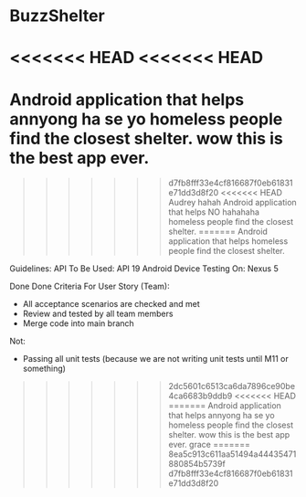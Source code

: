 # BuzzShelter
<<<<<<< HEAD
<<<<<<< HEAD
=======
Android application that helps annyong ha se yo homeless people find the closest shelter. 
wow this is the best app ever.
=======
>>>>>>> d7fb8fff33e4cf816687f0eb61831e71dd3d8f20
<<<<<<< HEAD
Audrey hahah
Android application that helps NO hahahaha homeless people find the closest shelter. 
=======
Android application that helps homeless people find the closest shelter.

Guidelines:
API To Be Used: API 19
Android Device Testing On: Nexus 5

Done Done Criteria For User Story (Team):
- All acceptance scenarios are checked and met
- Review and tested by all team members
- Merge code into main branch

Not:
- Passing all unit tests (because we are not writing unit
tests until M11 or something)
>>>>>>> 2dc5601c6513ca6da7896ce90be4ca6683b9ddb9
<<<<<<< HEAD
=======
Android application that helps annyong ha se yo homeless people find the closest shelter. 
wow this is the best app ever.
>>>>>>> grace
=======
>>>>>>> 8ea5c913c611aa51494a44435471880854b5739f
>>>>>>> d7fb8fff33e4cf816687f0eb61831e71dd3d8f20
